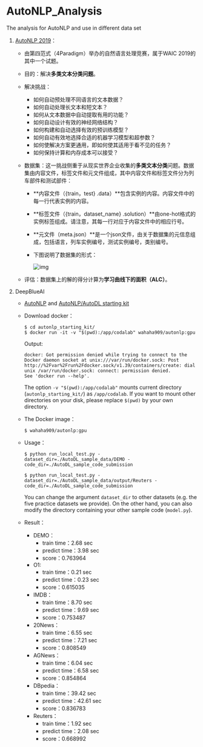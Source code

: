 # AutoNLP_Analysis
The analysis for AutoNLP and use in different data set

1. [AutoNLP 2019](https://www.4paradigm.com/competition/autoNLP2019)：

   * 由第四范式（4Paradigm）举办的自然语言处理竞赛，属于WAIC 2019的其中一个试题。

   * 目的：解决**多类文本分类问题**。

   * 解决挑战：

     *  如何自动预处理不同语言的文本数据？
     * 如何自动处理长文本和短文本？

     - 如何从文本数据中自动提取有用的功能？
     -  如何自动设计有效的神经网络结构？
     - 如何构建和自动选择有效的预训练模型？
     - 如何自动有效地选择合适的机器学习模型和超参数？
     - 如何使解决方案更通用，即如何使其适用于看不见的任务？
     - 如何保持计算和内存成本可以接受？

   * 数据集：这一挑战侧重于从现实世界企业收集的**多类文本分类**问题。数据集由内容文件，标签文件和元文件组成，其中内容文件和标签文件分为列车部件和测试部件：

     - **内容文件（{train，test} .data）**包含实例的内容。内容文件中的每一行代表实例的内容。

     - **标签文件（{train，dataset_name} .solution）**由one-hot格式的实例标签组成。请注意，其每一行对应于内容文件中的相应行号。

     -  **元文件（meta.json）**是一个json文件，由关于数据集的元信息组成，包括语言，列车实例编号，测试实例编号，类别编号。

     - 下图说明了数据集的形式：

       ![img](https://joven-1252328025.cos.ap-shanghai.myqcloud.com/2019-09-18-084851.png)

   * 评估：数据集上的解的得分计算为**学习曲线下的面积（ALC）**。

     

2. DeepBlueAI

   * [AutoNLP](https://github.com/DeepBlueAI/AutoNLP) and [AutoNLP/AutoDL starting kit](https://github.com/mortal123/autonlp_starting_kit)

   * Download  docker：

     ```shell
     $ cd autonlp_starting_kit/
     $ docker run -it -v "$(pwd):/app/codalab" wahaha909/autonlp:gpu
     ```

     Output:

     ```shell
     docker: Got permission denied while trying to connect to the Docker daemon socket at unix:///var/run/docker.sock: Post http://%2Fvar%2Frun%2Fdocker.sock/v1.39/containers/create: dial unix /var/run/docker.sock: connect: permission denied.
     See 'docker run --help'.
     ```

     The option `-v "$(pwd):/app/codalab"` mounts current directory (`autonlp_starting_kit/`) as `/app/codalab`. If you want to mount other directories on your disk, please replace `$(pwd)` by your own directory.

   * The Docker image：

     ```shell
     $ wahaha909/autonlp:gpu
     ```

   * Usage：

     ```shell
     $ python run_local_test.py -dataset_dir=./AutoDL_sample_data/DEMO -code_dir=./AutoDL_sample_code_submission
     
     $ python run_local_test.py -dataset_dir=./AutoDL_sample_data/output/Reuters -code_dir=./AutoDL_sample_code_submission
     ```

     You can change the argument `dataset_dir` to other datasets (e.g. the five practice datasets we provide). On the other hand, you can also modify the directory containing your other sample code (`model.py`).

   * Result：

     * DEMO：
       * train time：2.68  sec
       * predict time：3.98  sec
       * score：0.763964
     * O1:
       - train time：0.21  sec
       - predict time：0.23  sec
       - score：0.615035
     * IMDB：
       - train time：8.70  sec
       - predict time：9.69  sec
       - score：0.753487
     * 20News：
       - train time：6.55  sec
       - predict time：7.21  sec
       - score：0.808549
     * AGNews：
       - train time：6.04  sec
       - predict time：6.58  sec
       - score：0.854864
     * DBpedia：
       - train time：39.42  sec
       - predict time：42.61  sec
       - score：0.836783
     * Reuters：
       - train time：1.92  sec
       - predict time：2.08  sec
       - score：0.668992